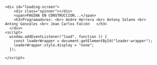 <!DOCTYPE html>
<html lang="en">
<link rel="stylesheet" href="codigo.css">
  <body>

    <div id="loading-screen">
        <div class="spinner"></div>
        <span>PAGINA EN CONSTRUCCION...</span>
        <h3>Programadores: <br> Andre Herrera <br> Antony Solano <br> Antony Gonzales <br> Jean Carlos Falcón   </h3>
      </div>
    <script>
      window.addEventListener("load", function () {
        const loaderWrapper = document.getElementById("loader-wrapper");
        loaderWrapper.style.display = "none";
      });

    </script>
  </body>
</html>
